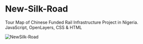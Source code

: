 
# New-Silk-Road
Tour Map of Chinese Funded Rail Infrastructure Project in Nigeria. JavaScript, OpenLayers, CSS & HTML

![NewSilk-Road](https://user-images.githubusercontent.com/13769211/120952775-b33a8a00-c719-11eb-865c-acd34a9f56a5.gif)




